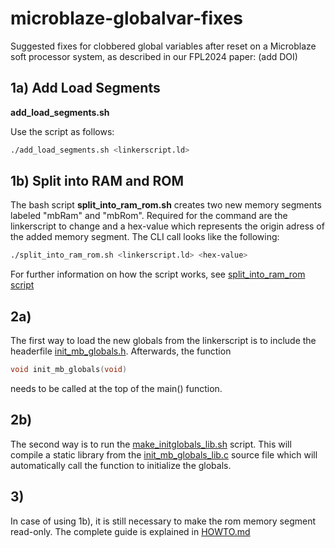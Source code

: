 # microblaze-globalvar-fixes
Suggested fixes for clobbered global variables after reset on a Microblaze soft processor system,
as described in our FPL2024 paper:
(add DOI)

## 1a) Add Load Segments

**add_load_segments.sh** 

Use the script as follows:

```bash
./add_load_segments.sh <linkerscript.ld> 
```

## 1b) Split into RAM and ROM 

The bash script **split_into_ram_rom.sh** creates two new memory segments labeled "mbRam" and "mbRom". 
Required for the command are the linkerscript to change and a hex-value which represents the origin adress of the added memory segment. 
The CLI call looks like the following:

```bash
./split_into_ram_rom.sh <linkerscript.ld> <hex-value>
```

For further information on how the script works, see 
[split_into_ram_rom script](1b__split_into_rom_ram__bash/split_into_rom_ram.sh)

## 2a) 

The first way to load the new globals from the linkerscript is to include the headerfile [init_mb_globals.h](2a__init_globals__function/init_mb_globals.h). Afterwards, the function 
```c
void init_mb_globals(void)
```
needs to be called at the top of the main() function. 

## 2b) 

The second way is to run the [make_initglobals_lib.sh](2b__init_globals__library/make_initglobals_lib.sh) script. This will compile a static library from the [init_mb_globals_lib.c](2b__init_globals__library/init_mb_globals_lib.c) source file which will automatically call the function to initialize the globals.

## 3)

In case of using 1b), it is still necessary to make the rom memory segment read-only. The complete guide is explained in [HOWTO.md](3___rdonly_addrfilter__vhdl/HOWTO.md)